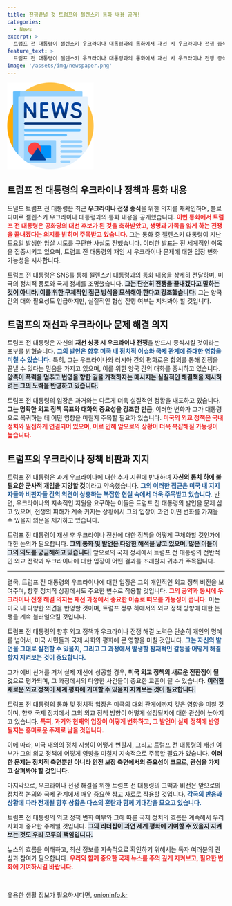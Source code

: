 ```yaml
---
title: 전쟁끝낼 것 트럼프와 젤렌스키 통화 내용 공개!
categories:
  - News
excerpt: >
  트럼프 전 대통령이 젤렌스키 우크라이나 대통령과의 통화에서 재선 시 우크라이나 전쟁 종식 의지를 밝히며, 통합의 중요성을 강조했습니다. 폭력을 끝내고 평화의 길을 열겠다는 그의 발언이 주목받고 있습니다.
feature_text: >
  트럼프 전 대통령이 젤렌스키 우크라이나 대통령과의 통화에서 재선 시 우크라이나 전쟁 종식 의지를 밝히며, 통합의 중요성을 강조했습니다. 폭력을 끝내고 평화의 길을 열겠다는 그의 발언이 주목받고 있습니다.
image: '/assets/img/newspaper.png'
---
```


<p><img src="/assets/img/newspaper.png" alt="kimp 속보" /></p>

<h2 data-ke-size="size26">트럼프 전 대통령의 우크라이나 정책과 통화 내용</h2>

<p data-ke-size="size16">도널드 트럼프 전 대통령은 최근 <b>우크라이나 전쟁 종식</b>을 위한 의지를 재확인하며, 볼로디미르 젤렌스키 우크라이나 대통령과의 통화 내용을 공개했습니다. <b><span style="color: #ee2323;">이번 통화에서 트럼프 전 대통령은 공화당의 대선 후보가 된 것을 축하받았고, 생명과 가족을 잃게 하는 전쟁을 끝내겠다는 의지를 밝히며 주목받고 있습니다.</span></b> 그는 통화 중 젤렌스키 대통령이 지난 토요일 발생한 암살 시도를 규탄한 사실도 전했습니다. 이러한 발표는 전 세계적인 이목을 집중시키고 있으며, 트럼프 전 대통령의 재임 시 우크라이나 문제에 대한 입장 변화 가능성을 시사합니다.</p>

<p data-ke-size="size16">트럼프 전 대통령은 SNS를 통해 젤렌스키 대통령과의 통화 내용을 상세히 전달하며, 미국의 정치적 풍토와 국제 정세를 조명했습니다. <b><span style="background-color: #21538527;">그는 단순히 전쟁을 끝내겠다고 말하는 것이 아니라, 이를 위한 구체적인 접근 방식을 모색해야 한다고 강조했습니다.</span></b> 그는 양국 간의 대화 필요성도 언급하지만, 실질적인 협상 진행 여부는 지켜봐야 할 것입니다.</p>

<h2 data-ke-size="size26">트럼프의 재선과 우크라이나 문제 해결 의지</h2>

<p data-ke-size="size16">트럼프 전 대통령은 자신의 <b>재선 성공 시 우크라이나 전쟁</b>을 반드시 종식시킬 것이라는 포부를 밝혔습니다. <b><span style="color: #1a5490;">그의 발언은 향후 미국 내 정치적 이슈와 국제 관계에 중대한 영향을 미칠 수 있습니다.</span></b> 특히, 그는 우크라이나와 러시아 간의 평화로운 합의를 통해 전쟁을 끝낼 수 있다는 믿음을 가지고 있으며, 이를 위한 양국 간의 대화를 중시하고 있습니다. <b><span style="background-color: #21538527;">양측이 폭력을 멈추고 번영을 향한 길을 개척하자는 메시지는 실질적인 해결책을 제시하려는 그의 노력을 반영하고 있습니다. </span></b></p>

<p data-ke-size="size16">트럼프 전 대통령의 입장은 과거와는 다르게 더욱 실질적인 정황을 내포하고 있습니다. <b>그는 명확한 외교 정책 목표와 대화의 중요성을 강조한 만큼</b>, 이러한 변화가 그가 대통령으로 복귀하는 데 어떤 영향을 미칠지 주목할 필요가 있습니다. <b><span style="color: #ee2323;">미국의 외교 정책은 국내 정치와 밀접하게 연결되어 있으며, 이로 인해 앞으로의 상황이 더욱 복잡해질 가능성이 높습니다.</span></b></p>

<h2 data-ke-size="size26">트럼프의 우크라이나 정책 비판과 지지</h2>

<p data-ke-size="size16">트럼프 전 대통령은 과거 우크라이나에 대한 추가 지원에 반대하며 <b>자신의 통치 하에 불필요한 군사적 개입을 지양할 것</b>이라고 약속했습니다. <b><span style="color: #1a5490;">그의 이러한 접근은 미국 내 지지자들과 비판자들 간의 의견이 상충하는 복잡한 현실 속에서 더욱 주목받고 있습니다.</span></b> 반면, 우크라이나의 지속적인 지원을 요구하는 이들은 트럼프 전 대통령의 발언을 문제 삼고 있으며, 전쟁의 피해가 계속 커지는 상황에서 그의 입장이 과연 어떤 변화를 가져올 수 있을지 의문을 제기하고 있습니다.</p>

<p data-ke-size="size16">트럼프 전 대통령이 재선 후 우크라이나 전선에 대한 정책을 어떻게 구체화할 것인가에 대한 논의가 필요합니다. <b><span style="background-color: #21538527;">그의 통화 및 발언은 다양한 해석을 낳고 있으며, 많은 이들이 그의 의도를 궁금해하고 있습니다.</span></b> 앞으로의 국제 정세에서 트럼프 전 대통령의 전반적인 외교 전략과 우크라이나에 대한 입장이 어떤 결과를 초래할지 귀추가 주목됩니다.</p>

<hr>

<p data-ke-size="size16">결국, 트럼프 전 대통령의 우크라이나에 대한 입장은 그의 개인적인 외교 정책 비전을 보여주며, 향후 정치적 상황에서도 주요한 변수로 작용할 것입니다. <b><span style="color: #ee2323;">그의 공약과 동시에 우크라이나 전쟁 해결 의지는 재선 과정에서 중요한 이슈로 떠오를 가능성이 큽니다.</span></b> 이는 미국 내 다양한 의견을 반영할 것이며, 트럼프 정부 하에서의 외교 정책 방향에 대한 논쟁을 계속 불러일으킬 것입니다.</p>

<p data-ke-size="size16">트럼프 전 대통령의 향후 외교 정책과 우크라이나 전쟁 해결 노력은 단순히 개인의 명예를 넘어서, 미국 시민들과 국제 사회의 평화에 큰 영향을 미칠 것입니다. <b><span style="color: #1a5490;">그는 자신의 발언을 그대로 실천할 수 있을지, 그리고 그 과정에서 발생할 잠재적인 갈등을 어떻게 해결할지 지켜보는 것이 중요합니다.</span></b></p>

<p data-ke-size="size16">그가 예비 선거를 거쳐 실제 재선에 성공할 경우, <b>미국 외교 정책의 새로운 전환점이 될 것</b>으로 평가되며, 그 과정에서의 다양한 사건들이 중요한 교훈이 될 수 있습니다. <b><span style="background-color: #21538527;">이러한 새로운 외교 정책이 세계 평화에 기여할 수 있을지 지켜보는 것이 필요합니다.</span></b></p>

<p data-ke-size="size16">트럼프 전 대통령의 통화 및 정치적 입장은 미국의 대외 관계에까지 깊은 영향을 미칠 것이며, 향후 국제 정치에서 그의 외교 정책 방향이 어떻게 설정될지에 대한 관심이 높아지고 있습니다. <b><span style="color: #ee2323;">특히, 과거와 현재의 입장이 어떻게 변화하고, 그 발언이 실제 정책에 반영될지는 흥미로운 주제로 남을 것입니다.</span></b></p>

<p data-ke-size="size16">이에 따라, 미국 내외의 정치 지형이 어떻게 변할지, 그리고 트럼프 전 대통령의 재선 여부가 그의 외교 정책에 어떻게 영향을 미칠지 지속적으로 주목할 필요가 있습니다. <b>이러한 문제는 정치적 측면뿐만 아니라 안전 보장 측면에서의 중요성이 크므로, 관심을 가지고 살펴봐야 할 것입니다.</b></p>

<p data-ke-size="size16">마지막으로, 우크라이나 전쟁 해결을 위한 트럼프 전 대통령의 고백과 비전은 앞으로의 정치적 논의와 국제 관계에서 매우 중요한 참고 자료로 작용할 것입니다. <b><span style="color: #1a5490;">각국의 반응과 상황에 따라 전개될 향후 상황은 다소의 혼란과 함께 기대감을 모으고 있습니다.</span></b></p>

<p data-ke-size="size16">트럼프 전 대통령의 외교 정책 변화 여부와 그에 따른 국제 정치의 흐름은 계속해서 우리 사회에 중요한 주제일 것입니다. <b><span style="background-color: #21538527;">그의 리더십이 과연 세계 평화에 기여할 수 있을지 지켜보는 것도 우리 모두의 책임입니다.</span></b></p>

<p data-ke-size="size16">뉴스의 흐름을 이해하고, 최신 정보를 지속적으로 확인하기 위해서는 독자 여러분의 관심과 참여가 필요합니다. <b><span style="color: #ee2323;">우리와 함께 중요한 국제 뉴스를 주의 깊게 지켜보고, 필요한 변화에 기여하시길 바랍니다.</span></b></p>

<p data-ke-size="size16">&nbsp;</p>
유용한 생활 정보가 필요하시다면, <a href="https://onioninfo.kr" rel="dofollow">onioninfo.kr</a>


